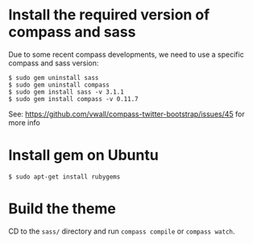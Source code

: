 
# Install the required version of compass and sass

Due to some recent compass developments, we need to use a specific compass and sass version:

    $ sudo gem uninstall sass
    $ sudo gem uninstall compass
    $ sudo gem install sass -v 3.1.1
    $ sudo gem install compass -v 0.11.7

See: https://github.com/vwall/compass-twitter-bootstrap/issues/45 for more info


# Install gem on Ubuntu

    $ sudo apt-get install rubygems


# Build the theme

CD to the ``sass/`` directory and run ``compass compile`` or ``compass watch``.
